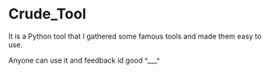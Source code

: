 # Crude_Tool

It is a Python tool that I gathered some famous tools and made them easy to use.

Anyone can use it and feedback id good ^___^
